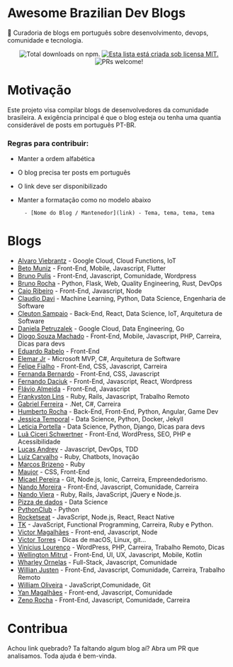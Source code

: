 # Awesome Brazilian Dev Blogs

:metal: Curadoria de blogs em português sobre desenvolvimento, devops, comunidade e tecnologia.

<p align="center">
<img src="https://cdn.rawgit.com/sindresorhus/awesome/d7305f38d29fed78fa85652e3a63e154dd8e8829/media/badge.svg" alt="Total downloads on npm." />

<a href="https://github.com/Wmitrut/awesome-brazilian-devblogs/blob/master/LICENSE">
    <img src="https://img.shields.io/badge/license-MIT-blue.svg" alt="Esta lista está criada sob licensa MIT." />
  </a>

<img src="https://img.shields.io/badge/PRs-welcome-brightgreen.svg" alt="PRs welcome!" />
</p>

# Motivação

Este projeto visa compilar blogs de desenvolvedores da comunidade brasileira. A exigência principal é que o blog esteja ou tenha uma quantia considerável de posts em português PT-BR.

### Regras para contribuir:

- Manter a ordem alfabética
- O blog precisa ter posts em português
- O link deve ser disponibilizado
- Manter a formatação como no modelo abaixo

        - [Nome do Blog / Mantenedor](link) - Tema, tema, tema, tema

# Blogs

- [Alvaro Viebrantz](https://aviebrantz.com.br/) - Google Cloud, Cloud Functions, IoT
- [Beto Muniz](https://betomuniz.com/) - Front-End, Mobile, Javascript, Flutter
- [Bruno Pulis](http://brunopulis.com/) - Front-End, Javascript, Comunidade, Wordpress
- [Bruno Rocha](http://brunorocha.org) - Python, Flask, Web, Quality Engineering, Rust, DevOps
- [Caio Ribeiro](https://udgwebdev.com/) - Front-End, Javascript, Node
- [Claudio Davi](https://claudiodavi.com/) - Machine Learning, Python, Data Science, Engenharia de Software
- [Cleuton Sampaio](http://www.obomprogramador.com/) - Back-End, React, Data Science, IoT, Arquitetura de Software
- [Daniela Petruzalek](https://medium.com/@danielapetruzalek) - Google Cloud, Data Engineering, Go
- [Diogo Souza Machado](https://www.diogomachado.com) - Front-End, Mobile, Javascript, PHP, Carreira, Dicas para devs
- [Eduardo Rabelo](https://medium.com/@oieduardorabelo) - Front-End
- [Elemar Jr](http://www.elemarjr.com/pt/blog/) - Microsoft MVP, C#, Arquitetura de Software
- [Felipe Fialho](https://www.felipefialho.com/blog/) - Front-End, CSS, Javascript, Carreira
- [Fernanda Bernardo](https://fernandabernardo.com.br) - Front-End, CSS, Javascript
- [Fernando Daciuk](https://blog.da2k.com.br/) - Front-End, Javascript, React, Wordpress
- [Flávio Almeida](http://cangaceirojavascript.com.br/) - Front-End, Javascript
- [Frankyston Lins](https://frankyston.dev/) - Ruby, Rails, Javascript, Trabalho Remoto
- [Gabriel Ferreira](http://gabsferreira.com/) - .Net, C#, Carreira
- [Humberto Rocha](https://humberto.io/) - Back-End, Front-End, Python, Angular, Game Dev
- [Jessica Temporal](https://jtemporal.com/) - Data Science, Python, Docker, Jekyll
- [Leticia Portella](https://leportella.com/) - Data Science, Python, Django, Dicas para devs
- [Luã Ciceri Schwertner](https://www.lciceris.com.br) - Front-End, WordPress, SEO, PHP e Acessibilidade
- [Lucas Andrey](http://andreybleme.com/) - Javascript, DevOps, TDD
- [Luiz Carvalho](https://medium.com/@luizcarvalho) - Ruby, Chatbots, Inovação
- [Marcos Brizeno](https://brizeno.wordpress.com/) - Ruby
- [Maujor](https://www.maujor.com/blog/) - CSS, Front-End
- [Micael Pereira](https://www.micaelpereira.com.br) - Git, Node.js, Ionic, Carreira, Empreendedorismo.
- [Nando Moreira](https://nandomoreira.me/) - Front-End, Javascript, Comunidade, Carreira
- [Nando Viera](https://nandovieira.com.br/) - Ruby, Rails, JavaScript, jQuery e Node.js.
- [Pizza de dados](https://medium.com/pizzadedados) - Data Science
- [PythonClub](http://pythonclub.com.br/) - Python
- [Rocketseat](https://blog.rocketseat.com.br/) - JavaScript, Node.js, React, React Native
- [TK](http://leandrotk.github.io/tk) - JavaScript, Functional Programming, Carreira, Ruby e Python.
- [Victor Magalhães](https://victormagalhaes.codes/) - Front-end, Javascript, Node
- [Victor Torres](https://victortorres.net.br/) - Dicas de macOS, Linux, git...
- [Vinícius Lourenço](https://blog.vilourenco.com.br) - WordPress, PHP, Carreira, Trabalho Remoto, Dicas
- [Wellington Mitrut](https://blog.wmitrut.com/) - Front-End, UI, UX, Javascript, Mobile, Kotlin
- [Wharley Ornelas](https://wharley.github.io/) - Full-Stack, Javascript, Comunidade
- [Willian Justen](https://willianjusten.com.br/) - Front-End, Javascript, Comunidade, Carreira, Trabalho Remoto
- [William Oliveira](https://woliveiras.com.br/) - JavaScript,Comunidade, Git
- [Yan Magalhães](http://yanmagalhaes.com.br/) - Front-end, Javascript, Comunidade
- [Zeno Rocha](https://zenorocha.com/articles/) - Front-End, Javascript, Comunidade, Carreira

# Contribua

Achou link quebrado? Ta faltando algum blog aí? Abra um PR que analisamos. Toda ajuda é bem-vinda.
